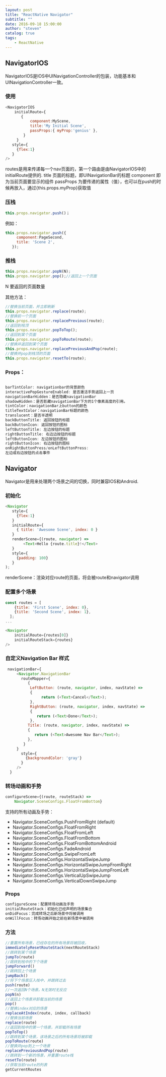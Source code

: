 ```yaml
---
layout: post
title: "ReactNative Navigator"
subtitle: ""
date: 2016-09-18 15:00:00
author: "steven"
catalog: true
tags:
    - ReactNative
---
```



## NavigatorIOS


NavigatorIOS是IOS中UINavigationController的包装，功能基本和UINavigationController一致。

### 使用  


```javascript
<NavigatorIOS
    initialRoute={
       {
           component:MyScene,
           title:'My Initial Scene',
           passProps:{ myProp:'genius' },
        }
     }
   style={
     {flex:1}
   }
/>
```

routes是用来传递每一个nav页面的，第一个路由是由NavigatorIOS中的initialRoute提供的.
title 页面的标题，即UINavigationBar的标题
component 即为当前页面要显示的组件
passProps 为要传递的属性（值），也可以在push的时候再放入，通过{this.props.myProp}获取值

### 压栈

```javascript
this.props.navigator.push()；
```

例如：

```javascript
this.props.navigator.push({
     component:PageSecond,
     title: 'Scene 2',
   });
```

### 推栈

```javascript
this.props.navigator.popN(N);
this.props.navigator.pop();//返回上一个页面
```

N 要返回的页面数量

其他方法：

```javascript
//替换当前页面，并立即刷新
this.props.navigator.replace(route);
//替换前一个页面
this.props.navigator.replacePrevious(route);
//返回到栈顶
this.props.navigator.popToTop();
//返回到某个页面
this.props.navigator.popToRoute(route);
//替换并返回到某个页面
this.props.navigator.replacePreviousAndPop(route);
//替换并pop到栈顶的页面
this.props.navigator.resetTo(route);
```

### Props：

```javascript

barTintColor: navigationbar的背景颜色
interactivePopGestureEnabled: 是否激活手势返回上一页
navigationBarHidden：是否隐藏navigationBar
shadowHidden：是否影藏navigationBar下方的1个像素高度的引用。
tintColor：navigationBar上button的颜色
titleTextColor：navigationBar标题的颜色
translucent：是否半透明
backButtonTitle: 返回按钮的标题
backButtonIcon: 返回按钮的图标
leftButtonTitle: 左边按钮的标题
rightButtonTitle: 右边边按钮的标题
leftButtonIcon: 左边按钮的图标
rightButtonIcon: 右边按钮的图标
onRightButtonPress/onLeftButtonPress:
左边或右边按钮的点击事件
```

## Navigator

Navigator是用来处理两个场景之间的切换，同时兼容IOS和Android.

### 初始化

```javascript
<Navigator
   style={
     {flex:1}
   }
   initialRoute={
     { title: 'Awesome Scene', index: 0 }
   }
   renderScene={(route, navigator) =>
        <Text>Hello {route.title}!</Text>
   }
   style={
     {padding: 100}
   }
);
```

renderScene：渲染对应route的页面，将会被route和navigator调用

### 配置多个场景

```javascript
const routes = [
    {title: 'First Scene', index: 0},
    {title: 'Second Scene', index: 1},
  ];
...

<Navigator
    initialRoute={routes[0]}
    initialRouteStack={routes}
/>
```

### 自定义Navigation Bar 样式

```javascript
 navigationBar={
     <Navigator.NavigationBar
       routeMapper={
          {
           LeftButton: (route, navigator, index, navState) =>
           {
                return (<Text>Cancel</Text>);
           },
           RightButton: (route, navigator, index, navState) =>
           {
              return (<Text>Done</Text>);
           },
          Title: (route, navigator, index, navState) =>
          {
             return (<Text>Awesome Nav Bar</Text>);
          },
        }
     }
       style={
         {backgroundColor: 'gray'}
       }
     />
  }
```


### 转场动画和手势

```javascript
configureScene={(route, routeStack) =>
    Navigator.SceneConfigs.FloatFromBottom}
```

支持的所有动画及手势：

* Navigator.SceneConfigs.PushFromRight (default)
* Navigator.SceneConfigs.FloatFromRight
* Navigator.SceneConfigs.FloatFromLeft
* Navigator.SceneConfigs.FloatFromBottom
* Navigator.SceneConfigs.FloatFromBottomAndroid
* Navigator.SceneConfigs.FadeAndroid
* Navigator.SceneConfigs.SwipeFromLeft
* Navigator.SceneConfigs.HorizontalSwipeJump
* Navigator.SceneConfigs.HorizontalSwipeJumpFromRight
* Navigator.SceneConfigs.HorizontalSwipeJumpFromLeft
* Navigator.SceneConfigs.VerticalUpSwipeJump
* Navigator.SceneConfigs.VerticalDownSwipeJump

### Props

```javascript
configureScene：配置转场动画及手势
initialRouteStack：初始化已经声明的场景集合
onDidFocus：完成转场之后新场景中将被调用
onWillFocus：转场动画开始之前在新场景中被调用
```

### 方法


```javascript
//重置所有场景，已经存在的所有场景将被回收，
immediatelyResetRouteStack(nextRouteStack)
//跳转到某个场景
jumpTo(route)
//跳转到栈中的下个场景
jumpForward()
//跳转回上个场景
jumpBack()
//将下个场景压入栈中，并跳转过去
push(route)
//一次返回N个场景。N无效时无反应
popN(n)
//返回上个场景并卸载当前的场景
pop()
//替换index对应的场景
replaceAtIndex(route, index, callback)
//替换当前场景
replace(route)
//返回到栈中的第一个场景，并卸载所有场景
popToTop()
//跳转到某个场景，该场景之后的所有场景将被卸载
popToRoute(route)
//替换并pop到上一个场景
replacePreviousAndPop(route)
//跳转到一个新的场景，并重置route栈
resetTo(route)
//获取当前route的列表
getCurrentRoutes
```
